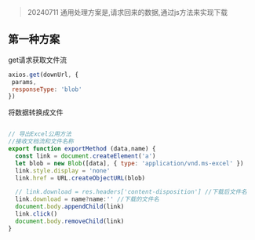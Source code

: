 > 20240711 
> 通用处理方案是,请求回来的数据,通过js方法来实现下载

## 第一种方案
get请求获取文件流
```js
axios.get(downUrl, {
 params,
 responseType: 'blob'
})
```

将数据转换成文件
```js

// 导出Excel公用方法
//接收文档流和文件名称
export function exportMethod (data,name) {
  const link = document.createElement('a')
  let blob = new Blob([data], { type: 'application/vnd.ms-excel' })
  link.style.display = 'none'
  link.href = URL.createObjectURL(blob)

  // link.download = res.headers['content-disposition'] //下载后文件名
  link.download = name?name:'' //下载的文件名
  document.body.appendChild(link)
  link.click()
  document.body.removeChild(link)
}
```